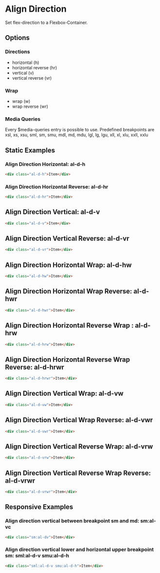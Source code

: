 # Align Direction

Set flex-direction to a Flexbox-Container.

## Options

### Directions

- horizontal (h)
- horizontal reverse (hr)
- vertical (v)
- vertical reverse (vr)

### Wrap

- wrap (w)
- wrap reverse (wr)

### Media Queries

Every \$media-queries entry is possible to use. Predefined breakpoints are xsl, xs, xsu, sml, sm, smu, mdl, md, mdu, lgl, lg, lgu, xll, xl, xlu, xxll, xxlu

## Static Examples

### Align Direction Horizontal: **al-d-h**

```html
<div class="al-d-h">Item</div>
```

### Align Direction Horizontal Reverse: **al-d-hr**

```html
<div class="al-d-hr">Item</div>
```

## Align Direction Vertical: **al-d-v**

```html
<div class="al-d-v">Item</div>
```

## Align Direction Vertical Reverse: **al-d-vr**

```html
<div class="al-d-vr">Item</div>
```

## Align Direction Horizontal Wrap: **al-d-hw**

```html
<div class="al-d-hw">Item</div>
```

## Align Direction Horizontal Wrap Reverse: **al-d-hwr**

```html
<div class="al-d-hwr">Item</div>
```

## Align Direction Horizontal Reverse Wrap : **al-d-hrw**

```html
<div class="al-d-hrw">Item</div>
```

## Align Direction Horizontal Reverse Wrap Reverse: **al-d-hrwr**

```html
<div class="al-d-hrwr">Item</div>
```

## Align Direction Vertical Wrap: **al-d-vw**

```html
<div class="al-d-vw">Item</div>
```

## Align Direction Vertical Wrap Reverse: **al-d-vwr**

```html
<div class="al-d-vwr">Item</div>
```

## Align Direction Vertical Reverse Wrap: **al-d-vrw**

```html
<div class="al-d-vrw">Item</div>
```

## Align Direction Vertical Reverse Wrap Reverse: **al-d-vrwr**

```html
<div class="al-d-vrwr">Item</div>
```

## Responsive Examples

### Align direction vertical between breakpoint sm and md: **sm:al-vc**

```html
<div class="sm:al-dv">Item</div>
```

### Align direction vertical lower and horizontal upper breakpoint sm: **sml:al-d-v smu:al-d-h**

```html
<div class="sml:al-d-v smu:al-d-h">Item</div>
```
